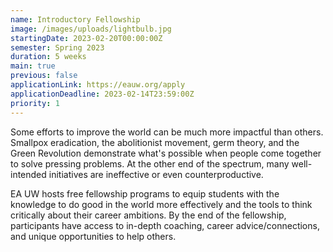 ```yaml
---
name: Introductory Fellowship
image: /images/uploads/lightbulb.jpg
startingDate: 2023-02-20T00:00:00Z
semester: Spring 2023
duration: 5 weeks
main: true
previous: false
applicationLink: https://eauw.org/apply
applicationDeadline: 2023-02-14T23:59:00Z
priority: 1
---
```

Some efforts to improve the world can be much more impactful than others. Smallpox eradication, the abolitionist movement, germ theory, and the Green Revolution demonstrate what's possible when people come together to solve pressing problems. At the other end of the spectrum, many well-intended initiatives are ineffective or even counterproductive.

EA UW hosts free fellowship programs to equip students with the knowledge to do good in the world more effectively and the tools to think critically about their career ambitions. By the end of the fellowship, participants have access to in-depth coaching, career advice/connections, and unique opportunities to help others.